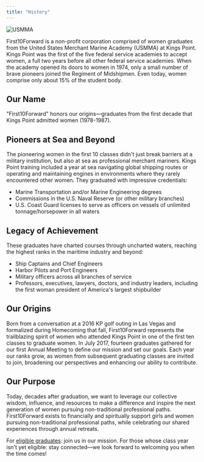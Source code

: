 ```yaml
---
title: "History"
---
```

![USMMA](img/aerial-kp.jpg)

First10Forward is a non-profit corporation comprised of women graduates from the United States Merchant Marine Academy (USMMA) at Kings Point. Kings Point was the first of the five federal service academies to accept women, a full two years before all other federal service academies. When the academy opened its doors to women in 1974, only a small number of brave pioneers joined the Regiment of Midshipmen. Even today, women comprise only about 15% of the student body.

## Our Name

"First10Forward" honors our origins—graduates from the first decade that Kings Point admitted women (1978-1987).

## Pioneers at Sea and Beyond

The pioneering women in the first 10 classes didn't just break barriers at a military institution, but also at sea as professional merchant mariners. Kings Point training included a year at sea navigating global shipping routes or operating and maintaining engines in environments where they rarely encountered other women. They graduated with impressive credentials:

- Marine Transportation and/or Marine Engineering degrees
- Commissions in the U.S. Naval Reserve (or other military branches)
- U.S. Coast Guard licenses to serve as officers on vessels of unlimited tonnage/horsepower in all waters

## Legacy of Achievement

These graduates have charted courses through uncharted waters, reaching the highest ranks in the maritime industry and beyond:
- Ship Captains and Chief Engineers
- Harbor Pilots and Port Engineers
- Military officers across all branches of service
- Professors, executives, lawyers, doctors, and industry leaders, including the first woman president of America's largest shipbuilder

## Our Origins

Born from a conversation at a 2016 KP golf outing in Las Vegas and formalized during Homecoming that fall, First10Forward represents the trailblazing spirit of women who attended Kings Point in one of the first ten classes to graduate women. In July 2017, fourteen graduates gathered for our first Annual Meeting to define our mission and set our goals. Each year our ranks grow, as women from subsequent graduating classes are invited to join, broadening our perspectives and enhancing our ability to contribute.

## Our Purpose

Today, decades after graduation, we want to leverage our collective wisdom, influence, and resources to make a difference and inspire the next generation of women pursuing non-traditional professional paths. First10Forward exists to financially and spiritually support girls and women pursuing non-traditional professional paths, while celebrating our shared experiences through annual retreats.


For [eligible graduates](../membership): join us in our mission. For those whose class year isn't yet eligible: stay connected—we look forward to welcoming you when the time comes!